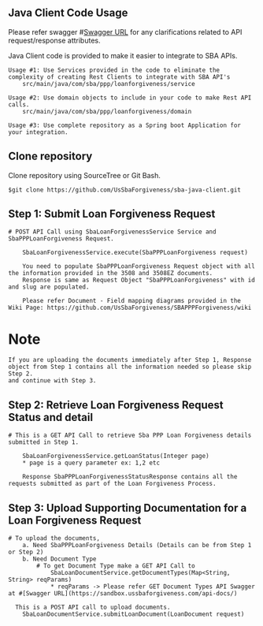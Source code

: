 ## Java Client Code Usage

Please refer swagger #[Swagger URL](https://sandbox.ussbaforgiveness.com/api-docs/) for any clarifications related to API request/response attributes.

Java Client code is provided to make it easier to integrate to SBA APIs.

	Usage #1: Use Services provided in the code to eliminate the complexity of creating Rest Clients to integrate with SBA API's
		src/main/java/com/sba/ppp/loanforgiveness/service
		
	Usage #2: Use domain objects to include in your code to make Rest API calls.
		src/main/java/com/sba/ppp/loanforgiveness/domain
	
	Usage #3: Use complete repository as a Spring boot Application for your integration.

## Clone repository

Clone repository using SourceTree or Git Bash.

	$git clone https://github.com/UsSbaForgiveness/sba-java-client.git
	
## Step 1: Submit Loan Forgiveness Request

	# POST API Call using SbaLoanForgivenessService Service and SbaPPPLoanForgiveness Request.
	
		SbaLoanForgivenessService.execute(SbaPPPLoanForgiveness request)
		
		You need to populate SbaPPPLoanForgiveness Request object with all the information provided in the 3508 and 3508EZ documents.
		Response is same as Request Object "SbaPPPLoanForgiveness" with id and slug are populated.
		
		Please refer Document - Field mapping diagrams provided in the Wiki Page: https://github.com/UsSbaForgiveness/SBAPPPForgiveness/wiki

# Note

	If you are uploading the documents immediately after Step 1, Response object from Step 1 contains all the information needed so please skip Step 2. 
	and continue with Step 3.
		
## Step 2: Retrieve Loan Forgiveness Request Status and detail

	# This is a GET API Call to retrieve Sba PPP Loan Forgiveness details submitted in Step 1.
	
		SbaLoanForgivenessService.getLoanStatus(Integer page)
		* page is a query parameter ex: 1,2 etc
		
		Response SbaPPPLoanForgivenessStatusResponse contains all the requests submitted as part of the Loan Forgiveness Process.

## Step 3: Upload Supporting Documentation for a Loan Forgiveness Request

	# To upload the documents, 
		a. Need SbaPPPLoanForgiveness Details (Details can be from Step 1 or Step 2)
		b. Need Document Type
			# To get Document Type make a GET API Call to 
				SbaLoanDocumentService.getDocumentTypes(Map<String, String> reqParams)
				* reqParams -> Please refer GET Document Types API Swagger at #[Swagger URL](https://sandbox.ussbaforgiveness.com/api-docs/)
	  
	  This is a POST API call to upload documents.
	  	SbaLoanDocumentService.submitLoanDocument(LoanDocument request)
